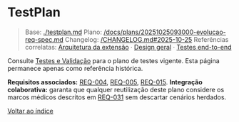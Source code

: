 # TestPlan

> Base: [./testplan.md](./testplan.md)
> Plano: [/docs/plans/20251025093000-evolucao-req-spec.md](/docs/plans/20251025093000-evolucao-req-spec.md)
> Changelog: [/CHANGELOG.md#2025-10-25](/CHANGELOG.md#2025-10-25)
> Referências correlatas: [Arquitetura da extensão](/req/01-arquitetura/arquitetura-da-extensao-spec.md) · [Design geral](/req/02-design/design-geral-spec.md) · [Testes end-to-end](/req/04-testes-e-validacao/testes-end-to-end-spec.md)

Consulte [Testes e Validação](../04-testes-e-validacao/README-spec.md) para o plano de testes vigente. Esta página permanece apenas como referência histórica.

**Requisitos associados:** [REQ-004](../02-planejamento/requisitos-spec.md#req-004), [REQ-005](../02-planejamento/requisitos-spec.md#req-005), [REQ-015](../02-planejamento/requisitos-spec.md#req-015).
**Integração colaborativa:** garanta que qualquer reutilização deste plano considere os marcos médicos descritos em [REQ-031](../02-planejamento/requisitos-spec.md#req-031) sem descartar cenários herdados.

[Voltar ao índice](README-spec.md)
